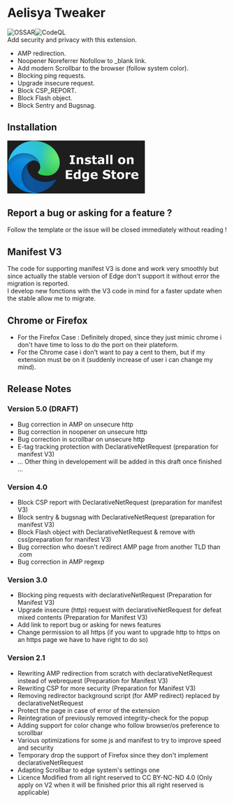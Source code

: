 # Aelisya Tweaker
![OSSAR](https://github.com/michaelb-ae/Aelisya-Tweaker/workflows/OSSAR/badge.svg)![CodeQL](https://github.com/michaelb-ae/Aelisya-Tweaker/workflows/CodeQL/badge.svg?branch=master)\
Add security and privacy with this extension.

- AMP redirection.
- Noopener Noreferrer Nofollow to _blank link.
- Add modern Scrollbar to the browser (follow system color).
- Blocking ping requests.
- Upgrade insecure request.
- Block CSP_REPORT.
- Block Flash object.
- Block Sentry and Bugsnag.

## Installation
<a href="https://microsoftedge.microsoft.com/addons/detail/aelisya/ackodolhpbogckmcjkfdcgifhigeghkg"><img src="https://raw.githubusercontent.com/aelisya/Aelisya-Tweaker/master/icons/EdgeStore.webp" width="315"></img></a>

## Report a bug or asking for a feature ?
Follow the template or the issue will be closed immediately without reading !

## Manifest V3
The code for supporting manifest V3 is done and work very smoothly but since actually the stable version of Edge don't support it without error the migration is reported.\
I develop new fonctions with the V3 code in mind for a faster update when the stable allow me to migrate.

## Chrome or Firefox
 - For the Firefox Case : Definitely droped, since they just mimic chrome i don't have time to loss to do the port on their plateform.
 - For the Chrome case i don't want to pay a cent to them, but if my extension must be on it (suddenly increase of user i can change my mind).

## Release Notes

### Version 5.0 (DRAFT)
<ul>
<li>Bug correction in AMP on unsecure http</li>
<li>Bug correction in noopener on unsecure http</li>
<li>Bug correction in scrollbar on unsecure http</li>
<li>E-tag tracking protection with DeclarativeNetRequest (preparation for manifest V3)</li>
<li>... Other thing in developement will be added in this draft once finished ...</li>
</ul>

### Version 4.0
<ul>
<li>Block CSP report with DeclarativeNetRequest (preparation for manifest V3)</li>
<li>Block sentry & bugsnag with DeclarativeNetRequest (preparation for manifest V3)</li>
<li>Block Flash object with DeclarativeNetRequest & remove with css(preparation for manifest V3)</li>
<li>Bug correction who doesn't redirect AMP page from another TLD than .com</li>
<li>Bug correction in AMP regexp</li>
</ul>

### Version 3.0
<ul>
<li>Blocking ping requests with declarativeNetRequest (Preparation for Manifest V3)</li>
<li>Upgrade insecure (http) request with declarativeNetRequest for defeat mixed contents (Preparation for Manifest V3)</li>
<li>Add link to report bug or asking for news features</li>
<li>Change permission to all https (if you want to upgrade http to https on an https page we have to have right to do so)</li>
</ul>

### Version 2.1
<ul>
<li>Rewriting AMP redirection from scratch with declarativeNetRequest instead of webrequest (Preparation for Manifest V3)</li>
<li>Rewriting CSP for more security (Preparation for Manifest V3)</li>
<li>Removing redirector background script (for AMP redirect) replaced by declarativeNetRequest</li>
<li>Protect the page in case of error of the extension</li>
<li>Reintegration of previously removed integrity-check for the popup</li>
<li>Adding support for color change who follow browser/os preference to scrollbar</li>
<li>Various optimizations for some js and manifest to try to improve speed and security</li>
<li>Temporary drop the support of Firefox since they don't implement declarativeNetRequest</li>
<li>Adapting Scrollbar to edge system's settings one</li>
<li>Licence Modified from all right reserved to CC BY-NC-ND 4.0 (Only apply on V2 when it will be finished prior this all right reserved is applicable)</li>
</ul>
